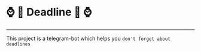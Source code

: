 # :watch: :date: Deadline :date: :watch:
____
This project is a telegram-bot which helps you `don't forget about deadlines`

